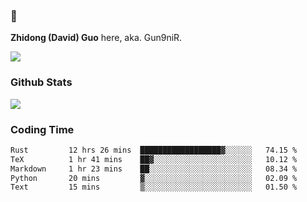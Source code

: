 ### 👋 

**Zhidong (David) Guo** here, aka. Gun9niR.

![](https://komarev.com/ghpvc/?username=Gun9niR&label=Total+Views)

### Github Stats

<img src="https://github-readme-stats.vercel.app/api?username=Gun9niR&count_private=true&show_icons=true&theme=vue-dark&hide_title=true">

### Coding Time

<!--START_SECTION:waka-->

```txt
Rust         12 hrs 26 mins  ██████████████████▓░░░░░░   74.15 %
TeX          1 hr 41 mins    ██▓░░░░░░░░░░░░░░░░░░░░░░   10.12 %
Markdown     1 hr 23 mins    ██░░░░░░░░░░░░░░░░░░░░░░░   08.34 %
Python       20 mins         ▓░░░░░░░░░░░░░░░░░░░░░░░░   02.09 %
Text         15 mins         ▒░░░░░░░░░░░░░░░░░░░░░░░░   01.50 %
```

<!--END_SECTION:waka-->
